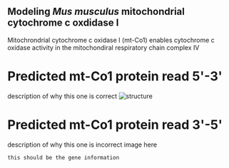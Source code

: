 ## Modeling *Mus musculus* mitochondrial cytochrome c oxdidase I
Mitochrondrial cytochrome c oxidase I (mt-Co1) enables cytochrome c oxidase activity in the mitochondiral respiratory chain complex IV

# Predicted mt-Co1 protein read 5'-3'
description of why this one is correct
![structure](https://user-images.githubusercontent.com/98036665/150219987-2dda815e-ddd0-4de1-9db9-541e026b8ed7.png)

# Predicted mt-Co1 protein read 3'-5'
description of why this one is incorrect
image here

```
this should be the gene information
```
